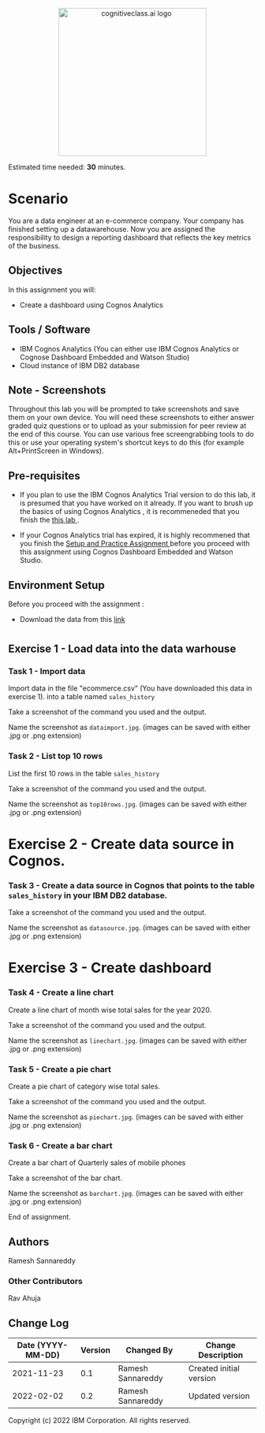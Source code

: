 <html lang="en">
  <head>
    <meta charset="utf-8">
    <meta name="viewport" content="width=device-width, initial-scale=1">
    <link rel="stylesheet" href="https://stackpath.bootstrapcdn.com/bootstrap/4.3.1/css/bootstrap.min.css" integrity="sha384-ggOyR0iXCbMQv3Xipma34MD+dH/1fQ784/j6cY/iJTQUOhcWr7x9JvoRxT2MZw1T" crossorigin="anonymous">
    <link rel="stylesheet" href="https://unpkg.com/@highlightjs/cdn-assets@10.7.1/styles/default.min.css">
  </head>
  <body>
    <center>
      <img src="https://cf-courses-data.s3.us.cloud-object-storage.appdomain.cloud/IBM-DB0321EN-SkillsNetwork/labs/module%201/images/IDSNlogo.png" width="300" alt="cognitiveclass.ai logo">
    </center>
    <p>Estimated time needed: <strong>30</strong> minutes.</p>
    <h1>Scenario</h1>
    <p>You are a data engineer at an e-commerce company. Your company has finished setting up a datawarehouse. Now you are assigned the responsibility to design a reporting dashboard that reflects the key metrics of the business.</p>
    <h2>Objectives</h2>
    <p>In this assignment you will:</p>
    <ul>
      <li>Create a dashboard using Cognos Analytics</li>
    </ul>
    <h2>Tools / Software</h2>
    <ul>
      <li>IBM Cognos Analytics (You can either use IBM Cognos Analytics or Cognose Dashboard Embedded and Watson Studio)</li>
      <li>Cloud instance of IBM DB2 database</li>
    </ul>
    <h2>Note - Screenshots</h2>
    <p>Throughout this lab you will be prompted to take screenshots and save them on your own device. You will need these screenshots to either answer graded quiz questions or to upload as your submission for peer review at the end of this course. You can use various free screengrabbing tools to do this or use your operating system's shortcut keys to do this (for example Alt+PrintScreen in Windows).</p>
    <h2>Pre-requisites</h2>
    <ul>
      <li>
        <p>If you plan to use the IBM Cognos Analytics Trial version to do this lab, it is presumed that you have worked on it already. If you want to brush up the basics of using Cognos Analytics , it is recommeneded that you finish the <a href="https://cf-courses-data.s3.us.cloud-object-storage.appdomain.cloud/IBMDeveloperSkillsNetwork-DV0130EN-SkillsNetwork/Hands-on%20Labs/Lab%205%20-%20Different%20Methods%20for%20Creating%20Dashboard%20Visualizations%20with%20Cognos%20Analytics/instructions.md.html?utm_medium=Exinfluencer&#x26;utm_source=Exinfluencer&#x26;utm_content=000026UJ&#x26;utm_term=10006555&#x26;utm_id=NA-SkillsNetwork-Channel-SkillsNetworkCoursesIBMDB0321ENSkillsNetwork26764238-2021-01-01" target="_blank">this lab </a>.</p>
      </li>
      <li>
        <p>If your Cognos Analytics trial has expired, it is highly recommened that you finish the <a href="https://cf-courses-data.s3.us.cloud-object-storage.appdomain.cloud/IBM-DB0321EN-SkillsNetwork/labs/WatsonCDE/HandsOn_WatsonStudioCDE.md.html?utm_medium=Exinfluencer&#x26;utm_source=Exinfluencer&#x26;utm_content=000026UJ&#x26;utm_term=10006555&#x26;utm_id=NA-SkillsNetwork-Channel-SkillsNetworkCoursesIBMDB0321ENSkillsNetwork26764238-2021-01-01" target="_blank">Setup and Practice Assignment </a>before you proceed with this assignment using Cognos Dashboard Embedded and Watson Studio.</p>
      </li>
    </ul>
    <h2>Environment Setup</h2>
    <p>Before you proceed with the assignment :</p>
    <ul>
      <li>Download the data from this <a href="https://cf-courses-data.s3.us.cloud-object-storage.appdomain.cloud/IBM-DB0321EN-SkillsNetwork/analytics/ecommerce.csv?utm_medium=Exinfluencer&#x26;utm_source=Exinfluencer&#x26;utm_content=000026UJ&#x26;utm_term=10006555&#x26;utm_id=NA-SkillsNetwork-Channel-SkillsNetworkCoursesIBMDB0321ENSkillsNetwork26764238-2021-01-01">link</a></li>
    </ul>
    <h1></h1>
    <h2>Exercise 1 - Load data into the data warhouse</h2>
    <h3>Task 1 - Import data</h3>
    <p>Import data in the file "ecommerce.csv" (You have downloaded this data in exercise 1). into a table named <code>sales_history</code></p>
    <p>Take a screenshot of the command you used and the output.</p>
    <p>Name the screenshot as <code>dataimport.jpg</code>. (images can be saved with either .jpg or .png extension)</p>
    <h3>Task 2 - List top 10 rows</h3>
    <p>List the first 10 rows in the table <code>sales_history</code></p>
    <p>Take a screenshot of the command you used and the output.</p>
    <p>Name the screenshot as <code>top10rows.jpg</code>. (images can be saved with either .jpg or .png extension)</p>
    <h1>Exercise 2 - Create data source in Cognos.</h1>
    <h3>Task 3 - Create a data source in Cognos that points to the table <code>sales_history</code> in your IBM DB2 database.</h3>
    <p>Take a screenshot of the command you used and the output.</p>
    <p>Name the screenshot as <code>datasource.jpg</code>. (images can be saved with either .jpg or .png extension)</p>
    <h1>Exercise 3 - Create dashboard</h1>
    <h3>Task 4 - Create a line chart</h3>
    <p>Create a line chart of month wise total sales for the year 2020.</p>
    <p>Take a screenshot of the command you used and the output.</p>
    <p>Name the screenshot as <code>linechart.jpg</code>. (images can be saved with either .jpg or .png extension)</p>
    <h3>Task 5 - Create a pie chart</h3>
    <p>Create a pie chart of category wise total sales.</p>
    <p>Take a screenshot of the command you used and the output.</p>
    <p>Name the screenshot as <code>piechart.jpg</code>. (images can be saved with either .jpg or .png extension)</p>
    <h3>Task 6 - Create a bar chart</h3>
    <p>Create a bar chart of Quarterly sales of mobile phones</p>
    <p>Take a screenshot of the bar chart.</p>
    <p>Name the screenshot as <code>barchart.jpg</code>. (images can be saved with either .jpg or .png extension)</p>
    <p>End of assignment.</p>
    <h2>Authors</h2>
    <p>Ramesh Sannareddy</p>
    <h3>Other Contributors</h3>
    <p>Rav Ahuja</p>
    <h2>Change Log</h2>
    <table>
      <thead>
        <tr>
          <th>Date (YYYY-MM-DD)</th>
          <th>Version</th>
          <th>Changed By</th>
          <th>Change Description</th>
        </tr>
      </thead>
      <tbody>
        <tr>
          <td>2021-11-23</td>
          <td>0.1</td>
          <td>Ramesh Sannareddy</td>
          <td>Created initial version</td>
        </tr>
        <tr>
          <td>2022-02-02</td>
          <td>0.2</td>
          <td>Ramesh Sannareddy</td>
          <td>Updated version</td>
        </tr>
      </tbody>
    </table>
    <p>Copyright (c) 2022 IBM Corporation. All rights reserved.</p>
  </body>
</html>